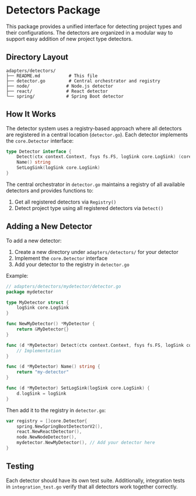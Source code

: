 # Detectors Package

This package provides a unified interface for detecting project types and their configurations. The detectors are organized in a modular way to support easy addition of new project type detectors.

## Directory Layout

```
adapters/detectors/
├── README.md           # This file
├── detector.go         # Central orchestrator and registry
├── node/              # Node.js detector
├── react/             # React detector
└── spring/            # Spring Boot detector
```

## How It Works

The detector system uses a registry-based approach where all detectors are registered in a central location (`detector.go`). Each detector implements the `core.Detector` interface:

```go
type Detector interface {
    Detect(ctx context.Context, fsys fs.FS, logSink core.LogSink) (core.StackInfo, bool, error)
    Name() string
    SetLogSink(logSink core.LogSink)
}
```

The central orchestrator in `detector.go` maintains a registry of all available detectors and provides functions to:
1. Get all registered detectors via `Registry()`
2. Detect project type using all registered detectors via `Detect()`

## Adding a New Detector

To add a new detector:

1. Create a new directory under `adapters/detectors/` for your detector
2. Implement the `core.Detector` interface
3. Add your detector to the registry in `detector.go`

Example:

```go
// adapters/detectors/mydetector/detector.go
package mydetector

type MyDetector struct {
    logSink core.LogSink
}

func NewMyDetector() *MyDetector {
    return &MyDetector{}
}

func (d *MyDetector) Detect(ctx context.Context, fsys fs.FS, logSink core.LogSink) (core.StackInfo, bool, error) {
    // Implementation
}

func (d *MyDetector) Name() string {
    return "my-detector"
}

func (d *MyDetector) SetLogSink(logSink core.LogSink) {
    d.logSink = logSink
}
```

Then add it to the registry in `detector.go`:

```go
var registry = []core.Detector{
    spring.NewSpringBootDetectorV2(),
    react.NewReactDetector(),
    node.NewNodeDetector(),
    mydetector.NewMyDetector(), // Add your detector here
}
```

## Testing

Each detector should have its own test suite. Additionally, integration tests in `integration_test.go` verify that all detectors work together correctly. 